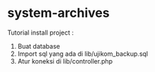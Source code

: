 # system-archives

Tutorial install project : 
1. Buat database
2. Import sql yang ada di lib/ujikom_backup.sql
3. Atur koneksi di lib/controller.php